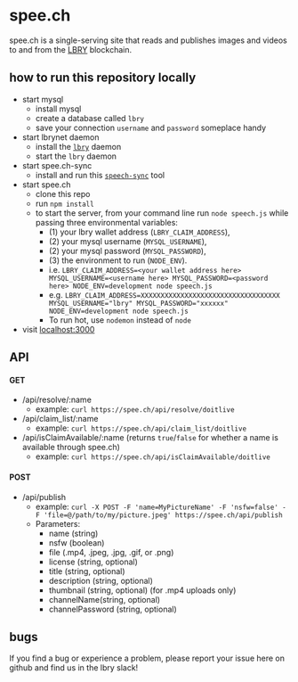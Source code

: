 # spee.ch
spee.ch is a single-serving site that reads and publishes images and videos to and from the [LBRY](https://lbry.io/) blockchain.

## how to run this repository locally
* start mysql
	* install mysql
	* create a database called `lbry`
	* save your connection `username` and `password` someplace handy
* start lbrynet daemon
	* install the [`lbry`](https://github.com/lbryio/lbry) daemon
	* start the `lbry` daemon
* start spee.ch-sync
	* install and run this [`speech-sync`](https://github.com/billbitt/spee.ch-sync) tool
* start spee.ch
	* clone this repo
	* run `npm install`
	* to start the server, from your command line run `node speech.js` while passing three environmental variables: 
		* (1) your lbry wallet address (`LBRY_CLAIM_ADDRESS`), 
		* (2) your mysql username (`MYSQL_USERNAME`),
		* (2) your mysql password (`MYSQL_PASSWORD`), 
		* (3) the environment to run (`NODE_ENV`).
		* i.e. `LBRY_CLAIM_ADDRESS=<your wallet address here> MYSQL_USERNAME=<username here> MYSQL_PASSWORD=<password here> NODE_ENV=development node speech.js`
		* e.g. `LBRY_CLAIM_ADDRESS=XXXXXXXXXXXXXXXXXXXXXXXXXXXXXXXXXXX MYSQL_USERNAME="lbry" MYSQL_PASSWORD="xxxxxx" NODE_ENV=development node speech.js`
		* To run hot, use `nodemon` instead of `node`
* visit [localhost:3000](http://localhost:3000)

## API

#### GET
* /api/resolve/:name
	* example: `curl https://spee.ch/api/resolve/doitlive`
* /api/claim_list/:name
	* example: `curl https://spee.ch/api/claim_list/doitlive`
* /api/isClaimAvailable/:name (returns `true`/`false` for whether a name is available through spee.ch)
	* example: `curl https://spee.ch/api/isClaimAvailable/doitlive`

#### POST
* /api/publish
  * example: `curl -X POST -F 'name=MyPictureName' -F 'nsfw=false' -F 'file=@/path/to/my/picture.jpeg' https://spee.ch/api/publish`
  * Parameters:
    * name (string)
    * nsfw (boolean)
    * file (.mp4, .jpeg, .jpg, .gif, or .png)
    * license (string, optional)
    * title (string, optional)
    * description (string, optional)
    * thumbnail (string, optional) (for .mp4 uploads only)
    * channelName(string, optional)
    * channelPassword (string, optional)

## bugs
If you find a bug or experience a problem, please report your issue here on github and find us in the lbry slack!
